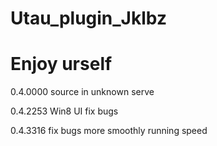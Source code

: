 ﻿Utau_plugin_Jklbz
=================
Enjoy urself
=================
0.4.0000
source in unknown serve

0.4.2253
Win8 UI
fix bugs

0.4.3316
fix bugs
more smoothly running speed